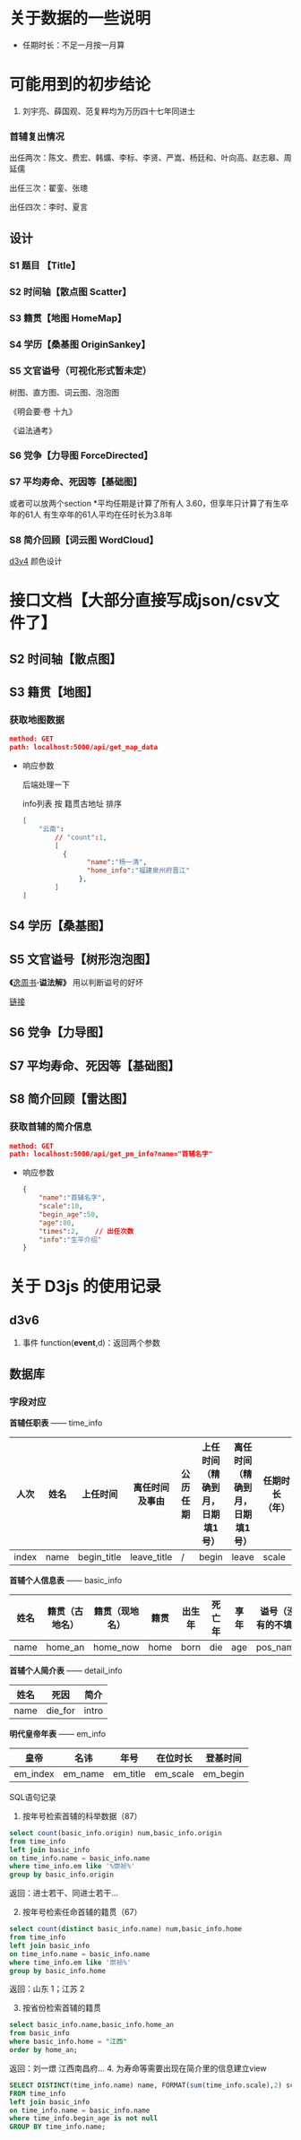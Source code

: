# 关于数据的一些说明

- 任期时长：不足一月按一月算

# 可能用到的初步结论

1. 刘宇亮、薛国观、范复粹均为万历四十七年同进士

### 首辅复出情况

出任两次：陈文、费宏、韩爌、李标、李贤、严嵩、杨廷和、叶向高、赵志皋、周延儒

出任三次：翟銮、张璁

出任四次：李时、夏言

## 设计

### S1 题目 【Title】

### S2 时间轴【散点图 Scatter】

### S3 籍贯【地图 HomeMap】

### S4 学历【桑基图 OriginSankey】

### S5 文官谥号（可视化形式暂未定）

树图、直方图、词云图、泡泡图

《明会要·卷 十九》

《谥法通考》

### S6 党争【力导图 ForceDirected】

### S7 平均寿命、死因等【基础图】

或者可以放两个section
*平均任期是计算了所有人 3.60，但享年只计算了有生卒年的61人
有生卒年的61人平均在任时长为3.8年

### S8 简介回顾【词云图 WordCloud】

[d3v4](https://github.com/d3/d3-scale-chromatic/blob/master/README.md) 颜色设计

# 接口文档【大部分直接写成json/csv文件了】

## S2 时间轴【散点图】

## S3 籍贯【地图】

### 获取地图数据

```json
method: GET
path: localhost:5000/api/get_map_data
```

- 响应参数

  后端处理一下

  info列表 按 籍贯古地址 排序

  ```json
  [
      "云南":
          // "count":1,
          [
      		{
                  "name":"杨一清",
                  "home_info":"福建泉州府晋江"
     			},
          ]
  ]
  ```

## S4 学历【桑基图】

## S5 文官谥号【树形泡泡图】

**《**[逸周书](https://zh.wikipedia.org/wiki/逸周書)**·谥法解》** 用以判断谥号的好坏

[链接](https://zh.wikipedia.org/wiki/%E8%B0%A5%E5%8F%B7#%E8%A7%84%E5%88%99)

## S6 党争【力导图】

## S7 平均寿命、死因等【基础图】

## S8 简介回顾【雷达图】

### 获取首辅的简介信息

```json
method: GET
path: localhost:5000/api/get_pm_info?name="首辅名字"
```

- 响应参数

  ```json
  {
      "name":"首辅名字",
      "scale":10,
      "begin_age":50,
      "age":80,
      "times":2,	// 出任次数
      "info":"生平介绍"
  }
  ```

# 关于 D3js 的使用记录

## d3v6

1. 事件 function(**event**,d)：返回两个参数

## 数据库

### 字段对应

**首辅任职表** —— time_info

| 人次  | 姓名 | 上任时间    | 离任时间及事由 | 公历任期 | 上任时间（精确到月，日期填1号） | 离任时间（精确到月，日期填1号） | 任期时长（年） | 辅佐帝王 | 上任年龄  |
| ----- | ---- | ----------- | -------------- | -------- | ------------------------------- | ------------------------------- | -------------- | -------- | --------- |
| index | name | begin_title | leave_title    | /        | begin                           | leave                           | scale          | em       | begin_age |

**首辅个人信息表** —— basic_info

| 姓名 | 籍贯（古地名） | 籍贯（现地名） | 籍贯 | 出生年 | 死亡年 | 享年 | 谥号（没有的不填） | 学历   |
| ---- | -------------- | -------------- | ---- | ------ | ------ | ---- | ------------------ | ------ |
| name | home_an        | home_now       | home | born   | die    | age  | pos_name           | origin |

**首辅个人简介表** —— detail_info

| 姓名 | 死因    | 简介  |
| ---- | ------- | ----- |
| name | die_for | intro |

**明代皇帝年表** —— em_info

| 皇帝     | 名讳    | 年号     | 在位时长 | 登基时间 |
| -------- | ------- | -------- | -------- | -------- |
| em_index | em_name | em_title | em_scale | em_begin |

SQL语句记录

1. 按年号检索首辅的科举数据（87）

```sql
select count(basic_info.origin) num,basic_info.origin
from time_info
left join basic_info
on time_info.name = basic_info.name
where time_info.em like '%崇祯%'
group by basic_info.origin
```

返回：进士若干、同进士若干...

2. 按年号检索任命首辅的籍贯（67）

```sql
select count(distinct basic_info.name) num,basic_info.home
from time_info
left join basic_info
on time_info.name = basic_info.name
where time_info.em like '崇祯%'
group by basic_info.home
```

返回：山东 1；江苏 2

3. 按省份检索首辅的籍贯

```sql
select basic_info.name,basic_info.home_an
from basic_info
where basic_info.home = "江西"
order by home_an;
```
返回：刘一燝  江西南昌府...
4. 为寿命等需要出现在简介里的信息建立view
```sql
SELECT DISTINCT(time_info.name) name, FORMAT(sum(time_info.scale),2) scale, min(time_info.begin_age) begin_age,basic_info.age age, count(time_info.name) times
FROM time_info
left join basic_info
on time_info.name = basic_info.name 
where time_info.begin_age is not null
GROUP BY time_info.name;
```